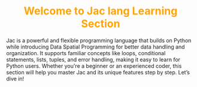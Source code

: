 <h1 style="color: orange; font-weight: bold; text-align: center;">Welcome to Jac lang Learning Section</h1>

Jac is a powerful and flexible programming language that builds on Python while introducing Data Spatial Programming for better data handling and organization. It supports familiar concepts like loops, conditional statements, lists, tuples, and error handling, making it easy to learn for Python users. Whether you're a beginner or an experienced coder, this section will help you master Jac and its unique features step by step. Let’s dive in!


